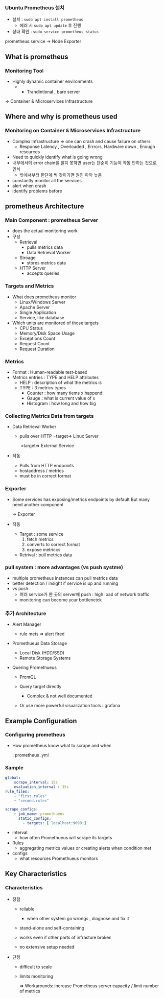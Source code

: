 



### Ubuntu Prometheus 설치

- 설치 : `sudo apt install prometheus`
  - 에러 시 `sudo apt update` 후 진행
- 상태 확인 : `sudo service prometheus status`



prometheus service -> Node Exporter 





## What is prometheus



### Monitoring Tool

- Highly dynamic container environments 
  - + Trandintional , bare server

=> Container & Microservices Infrastructure



## Where and why is prometheus used



### Monitoring on Container & Microservices Infrastructure

- Complex Infrastructure => one can crash and cause failure on others
  - Response Latency , Overloaded , Errrors, Hardware down , Enough resources
- Need to quickly identify what is going wrong
- 내부에서의 error chain을 알지 못하면 user는 단순히 기능이 작동 안하는 것으로 인식
  - 밖에서부터 한단계 씩 찾아가면 원인 파악 늦음
- constantly monitor all the services
- alert when crash
- identify problems before





## prometheus Architecture



### Main Component : prometheus Server

- does the actual monitoring work
- 구성
  - Retrieval
    - pulls metrics data
    - Data Retrieval Worker
  - Stroage
    - stores metrics data
  - HTTP Server
    - accepts queries



### Targets and Metrics

- What does prometheus  monitor
  - Linux/Windows Server
  - Apache Server
  - Single Application
  - Service, like database
- Which units are monitored of those targets
  - CPU Status
  - Memory/Disk Space Usage
  - Exceptions Count
  - Request Count
  - Request Duration



### Metrics

- Format : Human-readable test-based
- Metrics entries : TYPE and HELP attributes
  - HELP : description of what the metrics is
  - TYPE : 3 metrics types
    - Counter  : how many tiems x happend
    - Gauge : what is current value of x 
    - Histogram : how long and how big



### Collecting Metrics Data from targets

- Data Retrieval Worker

  - pulls over HTTP   =target=> Linux Server

    ​							   =target=> External Service

- 작동
  - Pulls from HTTP endpoints
  - hostaddress / metrics
  - must be in correct format



### Exporter

- Some services has exposing/metrics endpoints by default But many need another component

  => Exporter

- 작동

  - Target : some service
    1. fetch metrics
    2. converts to correct format
    3. expose metriccs
  - Retrival : pull metrics data





### pull system : more advantages (vs push systme)

- multiple prometheus instances can pull metrics data
- better detection / insight if service is up and running
- vs push
  - 여러 service가 한 곳의 server에 push : high load of network traffic
  - monitoring can become your bottlenetck



### 추가 Architecture

- Alert Manager
  - rule mets => alert fired

- Promethueus Data Storage
  - Local Disk (HDD/SSD)
  - Remote Storage Systems

- Quering Promethueus 
  - PromQL

  - Query target directly 
    - Complex & not well documented

  - Or use more powerful visualization tools : grafana



## Example Configuration



### Configuring prometheus 

- How prometheus know what to scrape and when

  : prometheus .yml



### Sample

```yml
global:
	scrape_interval: 15s
	evaluation_interval : 15s
rule_files:
	- "first.rules"
	- "second.rules"

scrape_configs:
	- job_name: promethueus
	  static_configs:
	  	- targets: ['localhost:9090']
```

- interval
  - how often Promethueus will scrape its targets
- Rules
  - aggregating metrics values or creating alerts when condition met
- configs
  - what resources Promethueus monitors







## Key Characteristics



###  Characteristics

- 장점

  - reliable
    - when other system go wrongs , diagnose and fix it


  - stand-alone and self-containing


  - works even if other parts of infrasture broken


  - no extensive setup needed

- 단점

  - difficult to scale

  - limits monitoring

    => Workarounds: increase  Prometheus server capacity / limit number of metrics





